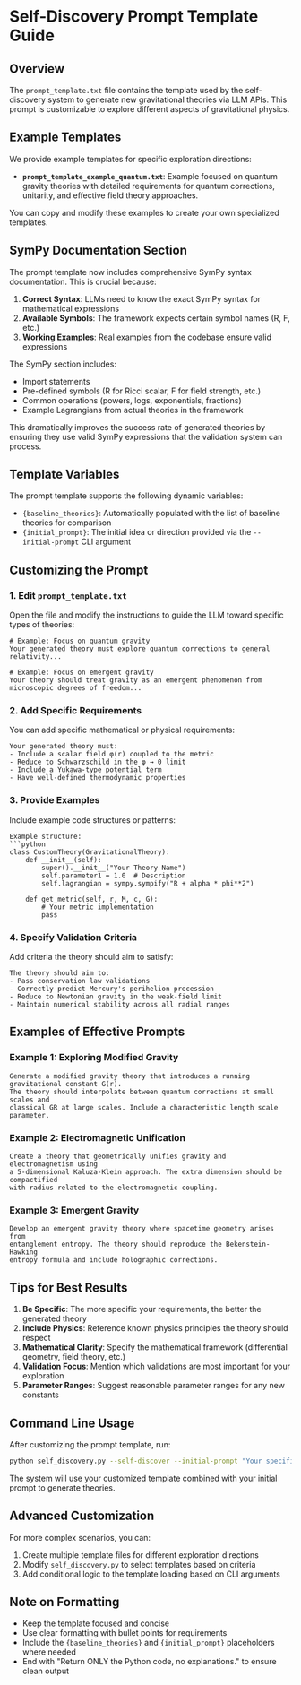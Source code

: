 # Self-Discovery Prompt Template Guide

## Overview

The `prompt_template.txt` file contains the template used by the self-discovery system to generate new gravitational theories via LLM APIs. This prompt is customizable to explore different aspects of gravitational physics.

## Example Templates

We provide example templates for specific exploration directions:

- **`prompt_template_example_quantum.txt`**: Example focused on quantum gravity theories with detailed requirements for quantum corrections, unitarity, and effective field theory approaches.

You can copy and modify these examples to create your own specialized templates.

## SymPy Documentation Section

The prompt template now includes comprehensive SymPy syntax documentation. This is crucial because:

1. **Correct Syntax**: LLMs need to know the exact SymPy syntax for mathematical expressions
2. **Available Symbols**: The framework expects certain symbol names (R, F, etc.)
3. **Working Examples**: Real examples from the codebase ensure valid expressions

The SymPy section includes:
- Import statements
- Pre-defined symbols (R for Ricci scalar, F for field strength, etc.)
- Common operations (powers, logs, exponentials, fractions)
- Example Lagrangians from actual theories in the framework

This dramatically improves the success rate of generated theories by ensuring they use valid SymPy expressions that the validation system can process.

## Template Variables

The prompt template supports the following dynamic variables:

- `{baseline_theories}`: Automatically populated with the list of baseline theories for comparison
- `{initial_prompt}`: The initial idea or direction provided via the `--initial-prompt` CLI argument

## Customizing the Prompt

### 1. Edit `prompt_template.txt`

Open the file and modify the instructions to guide the LLM toward specific types of theories:

```
# Example: Focus on quantum gravity
Your generated theory must explore quantum corrections to general relativity...

# Example: Focus on emergent gravity  
Your theory should treat gravity as an emergent phenomenon from microscopic degrees of freedom...
```

### 2. Add Specific Requirements

You can add specific mathematical or physical requirements:

```
Your generated theory must:
- Include a scalar field φ(r) coupled to the metric
- Reduce to Schwarzschild in the φ → 0 limit
- Include a Yukawa-type potential term
- Have well-defined thermodynamic properties
```

### 3. Provide Examples

Include example code structures or patterns:

```
Example structure:
```python
class CustomTheory(GravitationalTheory):
    def __init__(self):
        super().__init__("Your Theory Name")
        self.parameter1 = 1.0  # Description
        self.lagrangian = sympy.sympify("R + alpha * phi**2")
    
    def get_metric(self, r, M, c, G):
        # Your metric implementation
        pass
```

### 4. Specify Validation Criteria

Add criteria the theory should aim to satisfy:

```
The theory should aim to:
- Pass conservation law validations
- Correctly predict Mercury's perihelion precession
- Reduce to Newtonian gravity in the weak-field limit
- Maintain numerical stability across all radial ranges
```

## Examples of Effective Prompts

### Example 1: Exploring Modified Gravity

```
Generate a modified gravity theory that introduces a running gravitational constant G(r).
The theory should interpolate between quantum corrections at small scales and 
classical GR at large scales. Include a characteristic length scale parameter.
```

### Example 2: Electromagnetic Unification

```
Create a theory that geometrically unifies gravity and electromagnetism using
a 5-dimensional Kaluza-Klein approach. The extra dimension should be compactified
with radius related to the electromagnetic coupling.
```

### Example 3: Emergent Gravity

```
Develop an emergent gravity theory where spacetime geometry arises from 
entanglement entropy. The theory should reproduce the Bekenstein-Hawking
entropy formula and include holographic corrections.
```

## Tips for Best Results

1. **Be Specific**: The more specific your requirements, the better the generated theory
2. **Include Physics**: Reference known physics principles the theory should respect
3. **Mathematical Clarity**: Specify the mathematical framework (differential geometry, field theory, etc.)
4. **Validation Focus**: Mention which validations are most important for your exploration
5. **Parameter Ranges**: Suggest reasonable parameter ranges for any new constants

## Command Line Usage

After customizing the prompt template, run:

```bash
python self_discovery.py --self-discover --initial-prompt "Your specific idea here"
```

The system will use your customized template combined with your initial prompt to generate theories.

## Advanced Customization

For more complex scenarios, you can:

1. Create multiple template files for different exploration directions
2. Modify `self_discovery.py` to select templates based on criteria
3. Add conditional logic to the template loading based on CLI arguments

## Note on Formatting

- Keep the template focused and concise
- Use clear formatting with bullet points for requirements
- Include the `{baseline_theories}` and `{initial_prompt}` placeholders where needed
- End with "Return ONLY the Python code, no explanations." to ensure clean output 